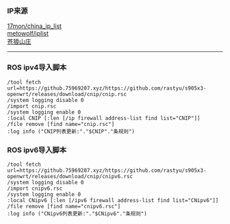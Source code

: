 ### IP来源
 
 [17mon/china_ip_list](https://github.com/17mon/china_ip_list)  
 [metowolf/iplist](https://github.com/metowolf/iplist)  
 [苍狼山庄](https://ispip.clang.cn/)
 ***
### ROS ipv4导入脚本
```
/tool fetch url=https://github.75969207.xyz/https://github.com/rastyu/s905x3-openwrt/releases/download/cnip/cnip.rsc
/system logging disable 0
/import cnip.rsc
/system logging enable 0
:local CNIP [:len [/ip firewall address-list find list="CNIP"]]
/file remove [find name="cnip.rsc"]
:log info ("CNIP列表更新:"."$CNIP"."条规则")
```
### ROS ipv6导入脚本
```
/tool fetch url=https://github.75969207.xyz/https://github.com/rastyu/s905x3-openwrt/releases/download/cnip/cnipv6.rsc
/system logging disable 0
/import cnipv6.rsc
/system logging enable 0
:local CNipv6 [:len [/ipv6 firewall address-list find list="CNipv6"]]
/file remove [find name="cnipv6.rsc"]
:log info ("CNipv6列表更新:"."$CNipv6"."条规则")
```
